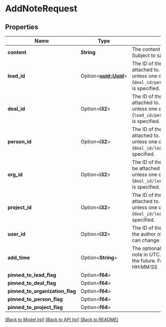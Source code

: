 # AddNoteRequest

## Properties

Name | Type | Description | Notes
------------ | ------------- | ------------- | -------------
**content** | **String** | The content of the note in HTML format. Subject to sanitization on the back-end. | 
**lead_id** | Option<[**uuid::Uuid**](uuid::Uuid.md)> | The ID of the lead the note will be attached to. This property is required unless one of (`deal_id/person_id/org_id/project_id`) is specified. | [optional]
**deal_id** | Option<**i32**> | The ID of the deal the note will be attached to. This property is required unless one of (`lead_id/person_id/org_id/project_id`) is specified. | [optional]
**person_id** | Option<**i32**> | The ID of the person this note will be attached to. This property is required unless one of (`deal_id/lead_id/org_id/project_id`) is specified. | [optional]
**org_id** | Option<**i32**> | The ID of the organization this note will be attached to. This property is required unless one of (`deal_id/lead_id/person_id/project_id`) is specified. | [optional]
**project_id** | Option<**i32**> | The ID of the project the note will be attached to. This property is required unless one of (`deal_id/lead_id/person_id/org_id`) is specified. | [optional]
**user_id** | Option<**i32**> | The ID of the user who will be marked as the author of the note. Only an admin can change the author. | [optional]
**add_time** | Option<**String**> | The optional creation date & time of the note in UTC. Can be set in the past or in the future. Format: YYYY-MM-DD HH:MM:SS | [optional]
**pinned_to_lead_flag** | Option<**f64**> |  | [optional]
**pinned_to_deal_flag** | Option<**f64**> |  | [optional]
**pinned_to_organization_flag** | Option<**f64**> |  | [optional]
**pinned_to_person_flag** | Option<**f64**> |  | [optional]
**pinned_to_project_flag** | Option<**f64**> |  | [optional]

[[Back to Model list]](../README.md#documentation-for-models) [[Back to API list]](../README.md#documentation-for-api-endpoints) [[Back to README]](../README.md)


